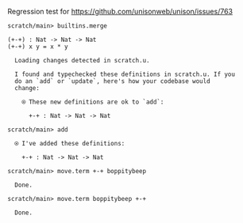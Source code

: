 Regression test for https://github.com/unisonweb/unison/issues/763

``` ucm :hide
scratch/main> builtins.merge
```

``` unison
(+-+) : Nat -> Nat -> Nat
(+-+) x y = x * y
```

``` ucm :added-by-ucm
  Loading changes detected in scratch.u.

  I found and typechecked these definitions in scratch.u. If you
  do an `add` or `update`, here's how your codebase would
  change:

    ⍟ These new definitions are ok to `add`:
    
      +-+ : Nat -> Nat -> Nat
```

``` ucm
scratch/main> add

  ⍟ I've added these definitions:

    +-+ : Nat -> Nat -> Nat

scratch/main> move.term +-+ boppitybeep

  Done.

scratch/main> move.term boppitybeep +-+

  Done.
```
